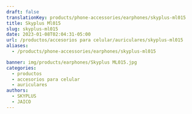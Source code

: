 ```yaml
---
draft: false
translationKey: products/phone-accessories/earphones/skyplus-ml015
title: Skyplus Ml015
slug: skyplus-ml015
date: 2023-01-08T02:04:31-05:00
url: /productos/accesorios para celular/auriculares/skyplus-ml015
aliases:
  - /products/phone-accessories/earphones/skyplus-ml015

banner: img/products/earphones/Skyplus ML015.jpg
categories: 
  - productos
  - accesorios para celular
  - auriculares
authors:
  - SKYPLUS
  - JAICO
---
```

